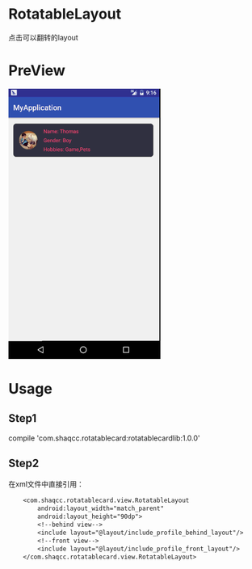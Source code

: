 # RotatableLayout
点击可以翻转的layout
# PreView
![screenshoot](https://github.com/ShaqCc/RotatableLayout/blob/master/RotatableProject/screenshoot/preview.gif)
# Usage
## Step1

compile 'com.shaqcc.rotatablecard:rotatablecardlib:1.0.0'

## Step2
在xml文件中直接引用：
```
    <com.shaqcc.rotatablecard.view.RotatableLayout
        android:layout_width="match_parent"
        android:layout_height="90dp">
        <!--behind view-->
        <include layout="@layout/include_profile_behind_layout"/>
        <!--front view-->
        <include layout="@layout/include_profile_front_layout"/>
    </com.shaqcc.rotatablecard.view.RotatableLayout>
```
